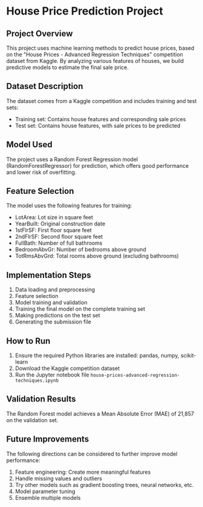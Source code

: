 # House Price Prediction Project

## Project Overview
This project uses machine learning methods to predict house prices, based on the "House Prices - Advanced Regression Techniques" competition dataset from Kaggle. By analyzing various features of houses, we build predictive models to estimate the final sale price.

## Dataset Description
The dataset comes from a Kaggle competition and includes training and test sets:
- Training set: Contains house features and corresponding sale prices
- Test set: Contains house features, with sale prices to be predicted

## Model Used
The project uses a Random Forest Regression model (RandomForestRegressor) for prediction, which offers good performance and lower risk of overfitting.

## Feature Selection
The model uses the following features for training:
- LotArea: Lot size in square feet
- YearBuilt: Original construction date
- 1stFlrSF: First floor square feet
- 2ndFlrSF: Second floor square feet
- FullBath: Number of full bathrooms
- BedroomAbvGr: Number of bedrooms above ground
- TotRmsAbvGrd: Total rooms above ground (excluding bathrooms)

## Implementation Steps
1. Data loading and preprocessing
2. Feature selection
3. Model training and validation
4. Training the final model on the complete training set
5. Making predictions on the test set
6. Generating the submission file

## How to Run
1. Ensure the required Python libraries are installed: pandas, numpy, scikit-learn
2. Download the Kaggle competition dataset
3. Run the Jupyter notebook file `house-prices-advanced-regression-techniques.ipynb`

## Validation Results
The Random Forest model achieves a Mean Absolute Error (MAE) of 21,857 on the validation set.

## Future Improvements
The following directions can be considered to further improve model performance:
1. Feature engineering: Create more meaningful features
2. Handle missing values and outliers
3. Try other models such as gradient boosting trees, neural networks, etc.
4. Model parameter tuning
5. Ensemble multiple models 
